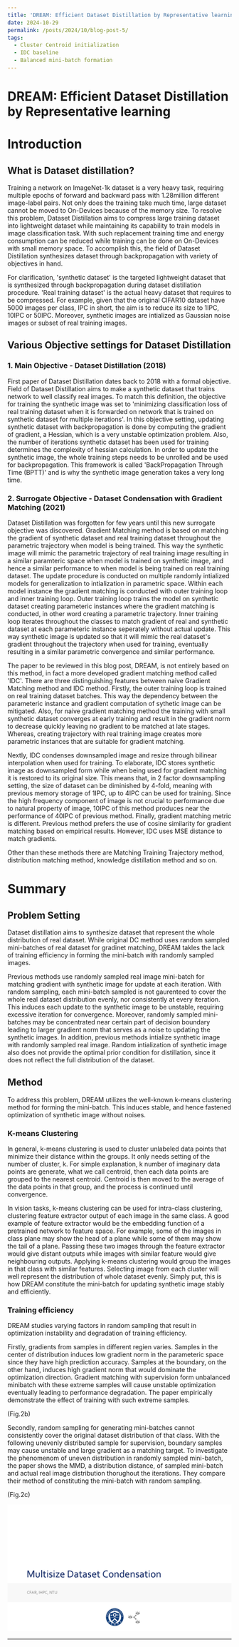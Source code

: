 ```yaml
---
title: 'DREAM: Efficient Dataset Distillation by Representative learning - Paper Blog Post'
date: 2024-10-29
permalink: /posts/2024/10/blog-post-5/
tags:
  - Cluster Centroid initialization
  - IDC baseline
  - Balanced mini-batch formation
---
```


DREAM: Efficient Dataset Distillation by Representative learning 
======

# Introduction

## What is Dataset distillation?

Training a network on ImageNet-1k dataset is a very heavy task, requiring multiple epochs of forward and backward pass with 1.28million different image-label pairs. Not only does the training take much time, large dataset cannot be moved to On-Devices because of the memory size. To resolve this problem, Dataset Distillation aims to compress large training dataset into lightweight dataset while maintaining its capability to train models in image classification task. With such replacement training time and energy consumption can be reduced while training can be done on On-Devices with small memory space. To accomplish this, the field of Dataset Distillation synthesizes dataset through backpropagation with variety of objectives in hand.

For clarification, 'synthetic dataset' is the targeted lightweight dataset that is synthesized through backpropagation during dataset distillation procedure. 'Real training dataset' is the actual heavy dataset that requires to be compressed. For example, given that the original CIFAR10 dataset have 5000 images per class, IPC in short, the aim is to reduce its size to 1IPC, 10IPC or 50IPC. Moreover, synthetic images are intialized as Gaussian noise images or subset of real training images.

## Various Objective settings for Dataset Distillation

### 1. Main Objective - Dataset Distillation (2018)

First paper of Dataset Distillation dates back to 2018 with a formal objective. Field of Dataset Distillation aims to make a synthetic dataset that trains network to well classify real images. To match this definition, the objective for training the synthetic image was set to 'minimizing classification loss of real training dataset when it is forwarded on network that is trained on synthetic dataset for multiple iterations'. In this objective setting, updating synthetic dataset with backpropagation is done by computing the gradient of gradient, a Hessian, which is a very unstable optimization problem. Also, the number of iterations synthetic dataset has been used for training determines the complexity of hessian calculation. In order to update the synthetic image, the whole training steps needs to be unrolled and be used for backpropagation. This framework is called 'BackPropagation Through Time (BPTT)' and is why the synthetic image generation takes a very long time.

### 2. Surrogate Objective - Dataset Condensation with Gradient Matching (2021)

Dataset Distillation was forgotten for few years until this new surrogate objective was discovered. Gradient Matching method is based on matching the gradient of synthetic dataset and real training dataset throughout the parametric trajectory when model is being trained. This way the synthetic image will mimic the parametric trajectory of real training image resulting in a similar paramteric space when model is trained on synthetic image, and hence a similar performance to when model is being trained on real training dataset. The update procedure is conducted on multiple randomly intialized models for generalization to intialization in parametric space. Within each model instance the gradient matching is conducted with outer training loop and inner training loop. Outer training loop trains the model on synthetic dataset creating parameteric instances where the gradient matching is conducted, in other word creating a parametric trajectory. Inner training loop iterates throughout the classes to match gradient of real and synthetic dataset at each parameteric instance seperately without actual update. This way synthetic image is updated so that it will mimic the real dataset's gradient throughout the trajectory when used for training, eventually resulting in a similar parametric convergence and similar performance.

The paper to be reviewed in this blog post, DREAM, is not entirely based on this method, in fact a more developed gradient matching method called 'IDC'. There are three distinguishing features between naive Gradient Matching method and IDC method. Firstly, the outer training loop is trained on real training dataset batches. This way the dependency between the parameteric instance and gradient computation of sythetic image can be mitigated. Also, for naive gradient matching method the training with small synthetic dataset converges at early training and result in the gradient norm to decrease quickly leaving no gradient to be matched at late stages. Whereas, creating trajectory with real training image creates more parametric instances that are suitable for gradient matching.

 Nextly, IDC condenses downsampled image and resize through bilinear interpolation when used for training. To elaborate, IDC stores synthetic image as downsampled form while when being used for gradient matching it is restored to its original size. This means that, in 2 factor downsampling setting, the size of dataset can be diminished by 4-fold, meaning with previous memory storage of 1IPC, up to 4IPC can be used for training. Since the high frequency component of image is not crucial to performance due to natural property of image, 10IPC of this method produces near the performance of 40IPC of previous method. Finally, gradient matching metric is different. Previous method prefers the use of cosine similarity for gradient matching based on empirical results. However, IDC uses MSE distance to match gradients. 

Other than these methods there are Matching Training Trajectory method, distribution matching method, knowledge distillation method and so on.

# Summary

## Problem Setting

Dataset distillation aims to synthesize dataset that represent the whole distribution of real dataset. While original DC method uses random sampled mini-batches of real dataset for gradinet matching, DREAM takles the lack of training efficiency in forming the mini-batch with randomly sampled images. 

Previous methods use randomly sampled real image mini-batch for matching gradient with synthetic image for update at each iteration. With random sampling, each mini-batch sampled is not gaurenteed to cover the whole real dataset distribution evenly, nor consistently at every iteration. This induces each update to the synthetic image to be unstable, requiring excessive iteration for convergence. Moreover, randomly sampled mini-batches may be concentrated near certain part of decision boundary leading to larger gradient norm that serves as a noise to updating the synthetic images. In addition, previous methods intialize synthetic image with randomly sampled real image. Random intialization of synthetic image also does not provide the optimal prior condition for distillation, since it does not reflect the full distribution of the dataset.

## Method

To address this problem, DREAM utilizes the well-known k-means clustering method for forming the mini-batch. This induces stable, and hence fastened optimization of synthetic image without noises. 

### K-means Clustering
In general, k-means clustering is used to cluster unlabeled data points that minimize their distance within the groups. It only needs setting of the number of cluster, k. For simple explanation, k number of imaginary data points are generate, what we call centroid, then each data points are grouped to the nearest centroid. Centroid is then moved to the average of the data points in that group, and the process is continued until convergence. 

In vision tasks, k-means clustering can be used for intra-class clustering, clustering feature extractor output of each image in the same class. A good example of feature extractor would be the embedding function of a pretrained network to feature space. For example, some of the images in class plane may show the head of a plane while some of them may show the tail of a plane. Passing these two images through the feature extractor would give distant outputs while images with similar feature would give neighbouring outputs. Applying k-means clustering would group the images in that class with similar features. Selecting image from each cluster will well represent the distribution of whole dataset evenly. Simply put, this is how DREAM constitute the mini-batch for updating synthetic image stably and efficiently.

### Training efficiency
DREAM studies varying factors in random sampling that result in optimization instability and degradation of training efficiency.

Firstly, gradients from samples in different regien varies. Samples in the center of distribution induces low gradient norm in the parameteric space since they have high prediction accuracy. Samples at the boundary, on the other hand, induces high gradient norm that would dominate the optimization direction. Gradient matching with supervision form unbalanced minibatch with these extreme samples will cause unstable optimization eventually leading to performance degradation. The paper empirically demonstrate the effect of training with such extreme samples.

(Fig.2b)

Secondly, random sampling for generating mini-batches cannot consistently cover the original dataset distribution of that class. With the following unevenly distributed sample for supervision, boundary samples may cause unstable and large gradient as a matching target. To investigate the phenomenom of uneven distribution in randomly sampled mini-batch, the paper shows the MMD, a distribution distance, of sampled mini-batch and actual real image distribution thorughout the iterations. They compare their method of constituting the mini-batch with random sampling.

(Fig.2c)








![Editing a markdown file for a talk](/Multisize_DC/슬라이드1.PNG)

------
